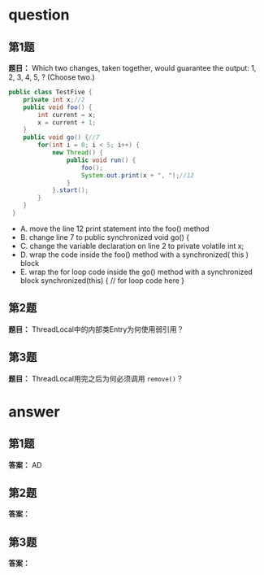 # question

## 第1题
**题目：** Which two changes, taken together, would guarantee the output: 1, 2, 3, 4, 5, ? (Choose two.)
```java
public class TestFive {
    private int x;//2
    public void foo() {
        int current = x;
        x = current + 1;
    }
    public void go() {//7
        for(int i = 0; i < 5; i++) {
            new Thread() {
                public void run() {
                    foo();
                    System.out.print(x + ", ");//12
                }
            }.start();
        }
    }
 }
```
- A. move the line 12 print statement into the foo() method
- B. change line 7 to public synchronized void go() {
- C. change the variable declaration on line 2 to private volatile int x;
- D. wrap the code inside the foo() method with a synchronized( this ) block
- E. wrap the for loop code inside the go() method with a synchronized block synchronized(this) { // for loop code here }

## 第2题
**题目：** ThreadLocal中的内部类Entry为何使用弱引用？

## 第3题
**题目：** ThreadLocal用完之后为何必须调用 `remove()`？

# answer

## 第1题
**答案：** AD

## 第2题
**答案：** 

## 第3题
**答案：** 